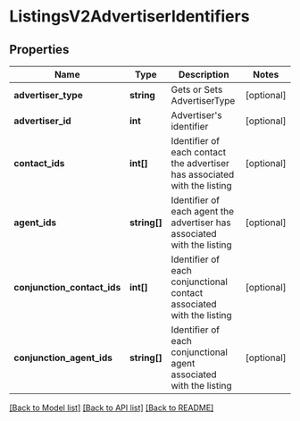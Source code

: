 # ListingsV2AdvertiserIdentifiers

## Properties
Name | Type | Description | Notes
------------ | ------------- | ------------- | -------------
**advertiser_type** | **string** | Gets or Sets AdvertiserType | [optional] 
**advertiser_id** | **int** | Advertiser&#x27;s identifier | [optional] 
**contact_ids** | **int[]** | Identifier of each contact the advertiser has associated with the listing | [optional] 
**agent_ids** | **string[]** | Identifier of each agent the advertiser has associated with the listing | [optional] 
**conjunction_contact_ids** | **int[]** | Identifier of each conjunctional contact associated with the listing | [optional] 
**conjunction_agent_ids** | **string[]** | Identifier of each conjunctional agent associated with the listing | [optional] 

[[Back to Model list]](../../README.md#documentation-for-models) [[Back to API list]](../../README.md#documentation-for-api-endpoints) [[Back to README]](../../README.md)

